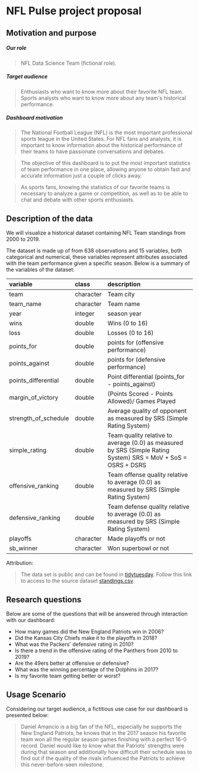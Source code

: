# NFL Pulse project proposal

## Motivation and purpose

##### Our role

> NFL Data Science Team (fictional role).

##### Target audience

> Enthusiasts who want to know more about their favorite NFL team.
> Sports analysts who want to know more about any team's historical performance.

##### Dashboard motivation

> The National Football League (NFL) is the most important professional sports league in the United States. For NFL fans and analysts, it is important to know information about the historical performance of their teams to have passionate conversations and debates.

> The objective of this dashboard is to put the most important statistics of team performance in one place, allowing anyone to obtain fast and accurate information just a couple of clicks away.

> As sports fans, knowing the statistics of our favorite teams is necessary to analyze a game or competition, as well as to be able to chat and debate with other sports enthusiasts.

## Description of the data

We will visualize a historical dataset containing NFL Team standings from 2000 to 2019.

The dataset is made up of from 638 observations and 15 variables, both categorical and numerical, these variables represent attributes associated with the team performance given a specific season. Below is a summary of the variables of the dataset:

|variable             |class     |description |
|:--------------------|:---------|:-----------|
|team                 |character | Team city |
|team_name            |character | Team name|
|year                 |integer   | season year |
|wins                 |double    | Wins (0 to 16)|
|loss                 |double    | Losses (0 to 16) |
|points_for           |double    | points for (offensive performance) |
|points_against       |double    | points for (defensive performance) |
|points_differential  |double    | Point differential (points_for - points_against) |
|margin_of_victory    |double    | (Points Scored - Points Allowed)/ Games Played |
|strength_of_schedule |double    | Average quality of opponent as measured by SRS (Simple Rating System) |
|simple_rating        |double    |Team quality relative to average (0.0) as measured by SRS (Simple Rating System) SRS = MoV + SoS = OSRS + DSRS |
|offensive_ranking    |double    | Team offense quality relative to average (0.0) as measured by SRS (Simple Rating System)|
|defensive_ranking    |double    | Team defense quality relative to average (0.0) as measured by SRS (Simple Rating System) |
|playoffs             |character | Made playoffs or not |
|sb_winner            |character | Won superbowl or not |

Attribution:

> The data set is public and can be found in [tidytuesday](https://github.com/rfordatascience/tidytuesday). Follow this link  to access to the source dataset [standings.csv](https://raw.githubusercontent.com/rfordatascience/tidytuesday/master/data/2020/2020-02-04/standings.csv).

## Research questions

Below are some of the questions that will be answered through interaction with our dashboard:

- How many games did the New England Patriots win in 2006?
- Did the Kansas City Chiefs make it to the playoffs in 2018?
- What was the Packers' defensive rating in 2010?
- Is there a trend in the offensive rating of the Panthers from 2010 to 2019?
- Are the 49ers better at offensive or defensive?
- What was the winning percentage of the Dolphins in 2017?
- Is my favorite team getting better or worst?

## Usage Scenario

Considering our target audience, a fictitious use case for our dashboard is presented below:
> Daniel Amancio is a big fan of the NFL, especially he supports the New England Patriots, he knows that in the 2017 season his favorite team won all the regular season games finishing with a perfect 16-0 record. Daniel would like to know what the Patriots' strengths were during that season and additionally how difficult their schedule was to find out if the quality of the rivals influenced the Patriots to achieve this never-before-seen milestone.

